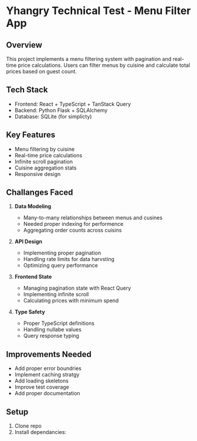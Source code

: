 # Yhangry Technical Test - Menu Filter App

## Overview

This project implements a menu filtering system with pagination and real-time price calculations. Users can filter menus by cuisine and calculate total prices based on guest count.

## Tech Stack

- Frontend: React + TypeScript + TanStack Query
- Backend: Python Flask + SQLAlchemy
- Database: SQLite (for simplicty)

## Key Features

- Menu filtering by cuisine
- Real-time price calculations
- Infinite scroll pagination
- Cuisine aggregation stats
- Responsive design

## Challanges Faced

1. **Data Modeling**

   - Many-to-many relationships between menus and cusines
   - Needed proper indexing for performence
   - Aggregating order counts across cuisins

2. **API Design**

   - Implementing proper pagination
   - Handling rate limits for data harvsting
   - Optimizing query performance

3. **Frontend State**

   - Managing pagination state with React Query
   - Implementing infinite scroll
   - Calculating prices with minimum spend

4. **Type Safety**
   - Proper TypeScript definitions
   - Handling nullabe values
   - Query response typing

## Improvements Needed

- Add proper error boundries
- Implement caching stratgy
- Add loading skeletons
- Improve test coverage
- Add proper documentation

## Setup

1. Clone repo
2. Install dependancies:

